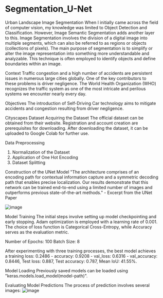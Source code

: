 # Segmentation_U-Net

Urban Landscape Image Segmentation
When I initially came across the field of computer vision, my knowledge was limited to Object Detection and Classification. However, Image Semantic Segmentation adds another layer to this. Image Segmentation involves the division of a digital image into multiple segments, which can also be referred to as regions or objects (collections of pixels). The main purpose of segmentation is to simplify or alter the image representation into something more understandable and analyzable. This technique is often employed to identify objects and define boundaries within an image.

Context
Traffic congestion and a high number of accidents are persistent issues in numerous large cities globally. One of the key contributors to these problems is driver negligence. The World Health Organization (WHO) recognizes the traffic system as one of the most intricate and perilous systems we encounter nearly every day.

Objectives
The introduction of Self-Driving Car technology aims to mitigate accidents and congestion resulting from driver negligence.

Cityscapes Dataset
Acquiring the Dataset
The official dataset can be obtained from their website. Registration and account creation are prerequisites for downloading. After downloading the dataset, it can be uploaded to Google Colab for further use.

Data Preprocessing
1. Normalization of the Dataset
2. Application of One Hot Encoding
3. Dataset Splitting

Construction of the UNet Model
"The architecture comprises of an encoding path for contextual information capture and a symmetric decoding path that enables precise localization. Our results demonstrate that this network can be trained end-to-end using a limited number of images and outperforms previous state-of-the-art methods." - Excerpt from the UNet Paper

![image](https://github.com/zakky211/Segmentation_U-Net/assets/62234134/f0bfa279-e7ca-40c1-8e13-d01d67aef8db)

Model Training
The initial steps involve setting up model checkpointing and early stopping. Adam optimization is employed with a learning rate of 0.001. The choice of loss function is Categorical Cross-Entropy, while Accuracy serves as the evaluation metric.

Number of Epochs: 100
Batch Size: 8

After experimenting with three training processes, the best model achieves a training loss: 0.2486 - accuracy: 0.9208 - val_loss: 0.6316 - val_accuracy: 0.8446, Test loss: 0.887, Test accuracy: 0.787, Mean IoU: 41.55%.

Model Loading
Previously saved models can be loaded using "keras.models.load_model(model-path)". 

Evaluating Model Predictions
The process of prediction involves several images:
![image](https://github.com/zakky211/Segmentation_U-Net/assets/62234134/80db725f-5758-40bf-acdf-2e9f92fc3918)


